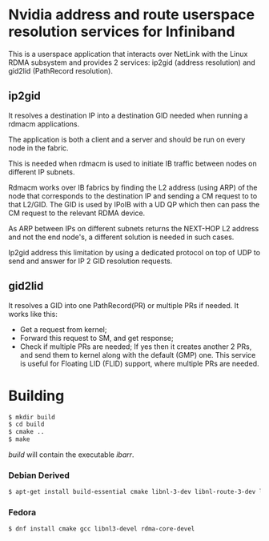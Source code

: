 # Nvidia address and route userspace resolution services for Infiniband

This is a userspace application that interacts over NetLink with the Linux
RDMA subsystem and provides 2 services: ip2gid (address resolution) and gid2lid (PathRecord resolution).

## ip2gid
It resolves a destination IP into a destination GID needed when running a rdmacm applications.

The application is both a client and a server and should be run on every
node in the fabric.

This is needed when rdmacm is used to initiate IB traffic between nodes
on different IP subnets.

Rdmacm works over IB fabrics by finding the L2 address (using ARP) of the node
that corresponds to the destination IP and sending a CM request to to that L2/GID.
The GID is used by IPoIB with a UD QP which then can pass the CM request to the
relevant RDMA device.

As ARP between IPs on different subnets returns the NEXT-HOP L2 address and not
the end node's, a different solution is needed in such cases.

Ip2gid address this limitation by using a dedicated protocol on top of UDP
to send and answer for IP 2 GID resolution requests.

## gid2lid
It resolves a GID into one PathRecord(PR) or multiple PRs if needed. It works like this:
- Get a request from kernel;
- Forward this request to SM, and get response;
- Check if multiple PRs are needed; If yes then it creates another 2 PRs, and send them to kernel along with the default (GMP) one.
This service is useful for Floating LID (FLID) support, where multiple PRs are needed.

# Building
```sh
$ mkdir build
$ cd build
$ cmake ..
$ make
```

*build* will contain the executable *ibarr*.

### Debian Derived
```sh
$ apt-get install build-essential cmake libnl-3-dev libnl-route-3-dev libibverbs-dev libibumad-dev pkgconf
```

### Fedora
```sh
$ dnf install cmake gcc libnl3-devel rdma-core-devel
```
